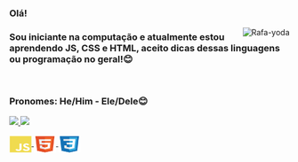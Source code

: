 ### Olá!
<img align="right" alt="Rafa-yoda" src="https://imagehost7.online-image-editor.com/oie_upload/images/2014335DEEwA/2034327XvWWt1s9.gif">

<h3>Sou iniciante na computação e atualmente estou aprendendo JS, CSS e HTML, aceito dicas dessas linguagens ou programação no geral!😊</h3> <br>
<h3>Pronomes: He/Him - Ele/Dele😊 </h3>      
<div>
  <a href="https://github.com/saturnconjunction">
  <img height="180em" src="https://github-readme-stats.vercel.app/api?username=saturnconjunction&show_icons=true&theme=react&include_all_commits=true&count_private=true"/>
  <img height="180em"  src="https://github-readme-stats.vercel.app/api/top-langs/?username=saturnconjunction&layout=compact&langs_count=7&theme=react"/>
</div>
  <div style="display: inline_block"><br>
  <img align="center" alt="Rafa-Js" height="30" width="40" src="https://raw.githubusercontent.com/devicons/devicon/master/icons/javascript/javascript-plain.svg">
  <img align="center" alt="Rafa-HTML" height="30" width="40" src="https://raw.githubusercontent.com/devicons/devicon/master/icons/html5/html5-original.svg">
  <img align="center" alt="Rafa-CSS" height="30" width="40" src="https://raw.githubusercontent.com/devicons/devicon/master/icons/css3/css3-original.svg">
  </div>
  
  ##
